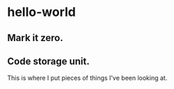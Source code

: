 # hello-world
Mark it zero.
---
**Code storage unit.**
---
This is where I put pieces of things I've been looking at.
